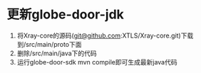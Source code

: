 # 更新globe-door-jdk

1. 将Xray-core的源码(git@github.com:XTLS/Xray-core.git)下载到/src/main/proto下面
2. 删除/src/main/java下的代码
3. 运行globe-door-sdk mvn compile即可生成最新java代码

